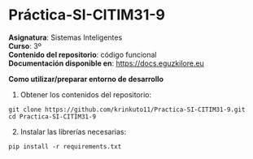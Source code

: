 # Práctica-SI-CITIM31-9
**Asignatura**: Sistemas Inteligentes\
**Curso**: 3º\
**Contenido del repositorio**: código funcional\
**Documentación disponible en**: https://docs.eguzkilore.eu

**Como utilizar/preparar entorno de desarrollo**

1. Obtener los contenidos del repositorio:
```
git clone https://github.com/krinkuto11/Practica-SI-CITIM31-9.git
cd Practica-SI-CITIM31-9
```
2. Instalar las librerías necesarias:
```
pip install -r requirements.txt
```
